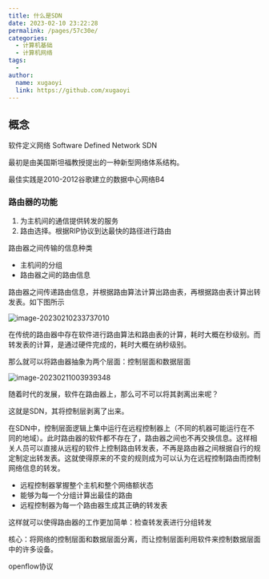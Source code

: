 ```yaml
---
title: 什么是SDN
date: 2023-02-10 23:22:28
permalink: /pages/57c30e/
categories:
  - 计算机基础
  - 计算机网络
tags:
  - 
author: 
  name: xugaoyi
  link: https://github.com/xugaoyi
---
```


## 概念

软件定义网络 Software Defined Network  SDN

最初是由美国斯坦福教授提出的一种新型网络体系结构。

最佳实践是2010-2012谷歌建立的数据中心网络B4



### 路由器的功能

1. 为主机间的通信提供转发的服务
2. 路由选择。根据RIP协议到达最快的路径进行路由



路由器之间传输的信息种类

- 主机间的分组
- 路由器之间的路由信息



路由器之间传递路由信息，并根据路由算法计算出路由表，再根据路由表计算出转发表。如下图所示

![image-20230210233737010](https://2290653824-github-io.oss-cn-hangzhou.aliyuncs.com/image-20230210233737010.png)

在传统的路由器中存在软件进行路由算法和路由表的计算，耗时大概在秒级别。而转发表的计算，是通过硬件完成的，耗时大概在纳秒级别。



那么就可以将路由器抽象为两个层面：控制层面和数据层面

![image-20230211003939348](https://2290653824-github-io.oss-cn-hangzhou.aliyuncs.com/image-20230211003939348.png)



随着时代的发展，软件在路由器上，那么可不可以将其剥离出来呢？

这就是SDN，其将控制层剥离了出来。

在SDN中，控制层面逻辑上集中运行在远程控制器上（不同的机器可能运行在不同的地域）。此时路由器的软件都不存在了，路由器之间也不再交换信息。这样相关人员可以直接从远程的软件上控制路由转发表，不再是路由器之间根据自行的规定制定出转发表。这就使得原来的不变的规则成为可以认为在远程控制路由而控制网络信息的转发。

- 远程控制器掌握整个主机和整个网络额状态
- 能够为每一个分组计算出最佳的路由
- 远程控制器为每一个路由器生成其正确的转发表



这样就可以使得路由器的工作更加简单：检查转发表进行分组转发



核心：将网络的控制层面和数据层面分离，而让控制层面利用软件来控制数据层面中的许多设备。



openflow协议